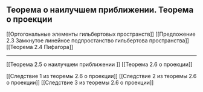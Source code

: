Теорема о наилучшем приближении. Теорема о проекции
---------------------------------------------------

[[Ортогональные элементы гильбертовых пространств]]
[[Предложение 2.3 Замкнутое линейное подпростанство гильбертова пространства]]
[[Теорема 2.4 Пифагора]]

---
[[Теорема 2.5 о наилучшем приближении ]]
[[Теорема 2.6 о проекции]]

[[Следствие 1 из теоремы 2.6 о проекции]]
[[Следствие 2 из теоремы 2.6 о проекции]]
[[Следствие 3 из теоремы 2.6 о проекции]]


